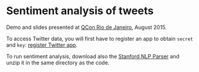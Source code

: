 Sentiment analysis of tweets
============================================
Demo and slides presented at [QCon Rio de Janeiro](http://qconrio.com/), August 2015.

To access Twitter data, you will first have to register an app to obtain `secret` and `key`: [register Twitter app](https://apps.twitter.com/app/new).

To run sentiment analysis, download also the [Stanford NLP Parser](http://nlp.stanford.edu/software/lex-parser.shtml) and unzip it in the same directory as the code.
